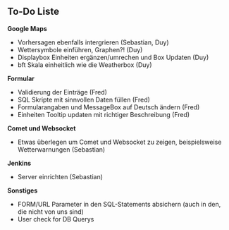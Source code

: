 <h2>To-Do Liste</h2>

<b>Google Maps</b>
<ul>
<li>Vorhersagen ebenfalls intergrieren (Sebastian, Duy)</li>
<li>Wettersymbole einführen, Graphen?! (Duy)</li>
<li>Displaybox Einheiten ergänzen/umrechen und Box Updaten (Duy)</li>
<li>bft Skala einheitlich wie die Weatherbox (Duy)</li>
</ul>

<b>Formular</b>
<ul>
<li>Validierung der Einträge (Fred)</li>
<li>SQL Skripte mit sinnvollen Daten füllen (Fred)</li>
<li>Formularangaben und MessageBox auf Deutsch ändern (Fred)</li>
<li>Einheiten Tooltip updaten mit richtiger Beschreibung (Fred)</li>
</ul>

<b>Comet und Websocket</b>
<ul>
<li>Etwas überlegen um Comet und Websocket zu zeigen, beispielsweise Wetterwarnungen (Sebastian)</li>
</ul>

<b>Jenkins</b>
<ul>
<li>Server einrichten (Sebastian)</li>
</ul>

<b>Sonstiges</b>
<ul>
<li>FORM/URL Parameter in den SQL-Statements absichern (auch in den, die nicht von uns sind)</li>
<li>User check for DB Querys</li>
</ul>